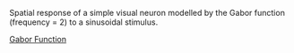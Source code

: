 Spatial response of a simple visual neuron modelled by the Gabor function (frequency = 2) to a sinusoidal stimulus.

[Gabor Function](https://en.wikipedia.org/wiki/Gabor_filter)
